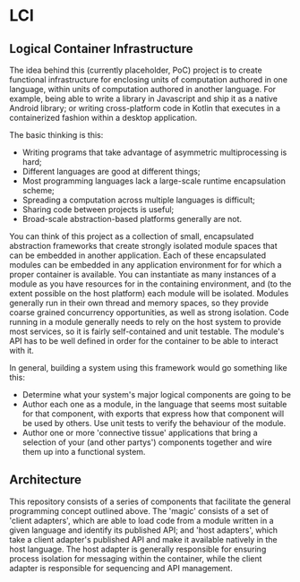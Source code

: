 # LCI
## Logical Container Infrastructure

The idea behind this (currently placeholder, PoC) project is to create functional infrastructure for enclosing units of computation authored in one language, within units of computation authored in another language. For example, being able to write a library in Javascript and ship it as a native Android library; or writing cross-platform code in Kotlin that executes in a containerized fashion within a desktop application.

The basic thinking is this:
* Writing programs that take advantage of asymmetric multiprocessing is hard;
* Different languages are good at different things;
* Most programming languages lack a large-scale runtime encapsulation scheme;
* Spreading a computation across multiple languages is difficult;
* Sharing code between projects is useful;
* Broad-scale abstraction-based platforms generally are not.

You can think of this project as a collection of small, encapsulated abstraction frameworks that create strongly isolated module spaces that can be embedded in another application. Each of these encapsulated modules can be embedded in any application environment for for which a proper container is available. You can instantiate as many instances of a module as you have resources for in the containing environment, and (to the extent possible on the host platform) each module will be isolated. Modules generally run in their own thread and memory spaces, so they provide coarse grained concurrency opportunities, as well as strong isolation. Code running in a module generally needs to rely on the host system to provide most services, so it is fairly self-contained and unit testable. The module's API has to be well defined in order for the container to be able to interact with it.

In general, building a system using this framework would go something like this:
* Determine what your system's major logical components are going to be
* Author each one as a module, in the language that seems most suitable for that component, with exports that express how that component will be used by others. Use unit tests to verify the behaviour of the module.
* Author one or more 'connective tissue' applications that bring a selection of your (and other partys') components together and wire them up into a functional system.

## Architecture

This repository consists of a series of components that facilitate the general programming concept outlined above. The 'magic' consists of a set of 'client adapters', which are able to load code from a module written in a given language and identify its published API; and 'host adapters', which take a client adapter's published API and make it available natively in the host language. The host adapter is generally responsible for ensuring process isolation for messaging within the container, while the client adapter is responsible for sequencing and API management.
